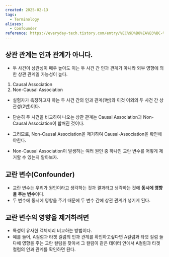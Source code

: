 ```yaml
---
created: 2025-02-13
tags:
  - Terminology
aliases:
  - Confounder
reference: https://everyday-tech.tistory.com/entry/%EC%9D%B8%EA%B3%BC-%EC%B6%94%EB%A1%A0%EC%9D%84-%EC%96%B4%EB%A0%B5%EA%B2%8C-%ED%95%98%EB%8A%94-%EC%9A%94%EC%86%8C%EC%99%80-%ED%95%B4%EA%B2%B0-%EB%B0%A9%EB%B2%95
---
```

## 상관 관계는 인과 관계가 아니다.
- 두 사건이 상관성이 매우 높아도 이는 두 사건 간 인과 관계가 아니라 외부 영향에 의한 상관 관계일 가능성이 높다.

1. Causal Association
2. Non-Causal Association

- 실험자가 측정하고자 하는 두 사건 간의 인과 관계(1번)와 이것 이외의 두 사건 간 상관성(2번)이다.
- 단순히 두 사건을 비교하여 나오는 상관 관계는 Causal Association과 Non-Causal Association이 합쳐진 것이다.

- 그러므로, Non-Causal Association을 제거하여 Causal-Association을 확인해야한다.

- Non-Causal Association이 발생하는 여러 원인 중 하나인 교란 변수를 어떻게 제거할 수 있는지 알아보자.


## 교란 변수(Confounder)
- 교란 변수는 우리가 원인이라고 생각하는 것과 결과라고 생각하는 것에 **동시에 영향을 주는 변수**이다.
- 두 변수에 동시에 영향을 주기 때문에 두 변수 간에 상관 관계가 생기게 된다.

## 교란 변수의 영향을 제거하려면
- 특성이 유사한 객체끼리 비교하는 방법이다.
- 예를 들어, A컬럼과 타겟 컬럼의 인과 관계를 확인하고싶다면 A컬럼과 타겟 컬럼 둘 다에 영향을 주는 교란 컬럼을 찾아서 그 컬럼이 같은 데이터 안에서 A컬럼과 타겟 컬럼의 인과 관계를 확인하면 된다.